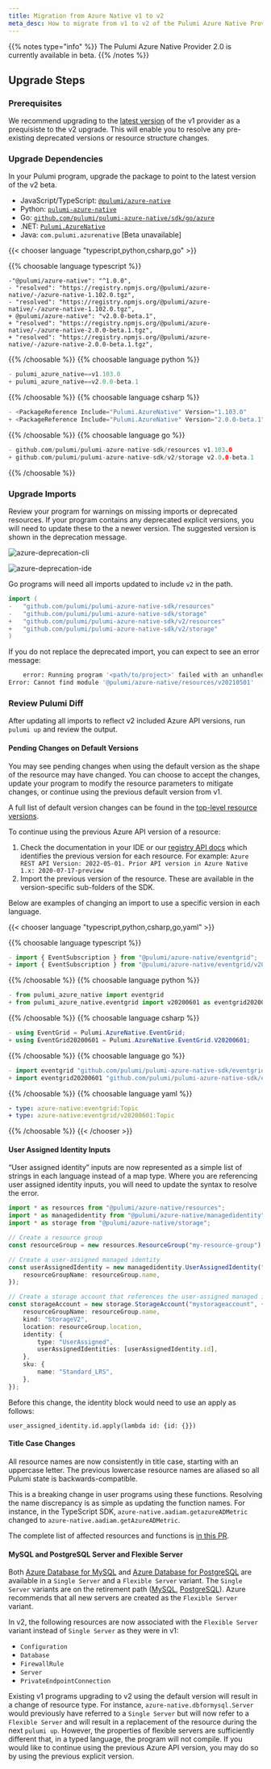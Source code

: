 ```yaml
---
title: Migration from Azure Native v1 to v2
meta_desc: How to migrate from v1 to v2 of the Pulumi Azure Native Provider.
---
```

{{% notes type="info" %}}
The Pulumi Azure Native Provider 2.0 is currently available in beta.
{{% /notes %}}

## Upgrade Steps

### Prerequisites

We recommend upgrading to the [latest version](https://github.com/pulumi/pulumi-azure-native/releases/tag/v1.103.0) of the v1 provider as a prequisiste to the v2 upgrade. This will enable you to resolve any pre-existing deprecated versions or resource structure changes.

### Upgrade Dependencies

In your Pulumi program, upgrade the package to point to the latest version of the v2 beta.

* JavaScript/TypeScript: [`@pulumi/azure-native`](https://www.npmjs.com/package/@pulumi/azure-native/v/2.0.0-alpha.2)
* Python: [`pulumi-azure-native`](https://pypi.org/project/pulumi-azure-native/2.0.0a2/)
* Go: [`github.com/pulumi/pulumi-azure-native/sdk/go/azure`](https://github.com/pulumi/pulumi-azure-native/releases/tag/v2.0.0-beta.12)
* .NET: [`Pulumi.AzureNative`](https://www.nuget.org/packages/Pulumi.AzureNative/2.0.0-alpha.2)
* Java: `com.pulumi.azurenative` [Beta unavailable]

{{< chooser language "typescript,python,csharp,go" >}}

{{% choosable language typescript %}}
```
-"@pulumi/azure-native": "^1.0.0",
- "resolved": "https://registry.npmjs.org/@pulumi/azure-native/-/azure-native-1.102.0.tgz",
- "resolved": "https://registry.npmjs.org/@pulumi/azure-native/-/azure-native-1.102.0.tgz",
+ @pulumi/azure-native": "v2.0.0-beta.1",
+ "resolved": "https://registry.npmjs.org/@pulumi/azure-native/-/azure-native-2.0.0-beta.1.tgz",
+ "resolved": "https://registry.npmjs.org/@pulumi/azure-native/-/azure-native-2.0.0-beta.1.tgz",
```

{{% /choosable %}}
{{% choosable language python %}}

```python
- pulumi_azure_native==v1.103.0
+ pulumi_azure_native==v2.0.0-beta.1
```

{{% /choosable %}}
{{% choosable language csharp %}}

```csharp
- <PackageReference Include="Pulumi.AzureNative" Version="1.103.0"
+ <PackageReference Include="Pulumi.AzureNative" Version="2.0.0-beta.1"
```

{{% /choosable %}}
{{% choosable language go %}}

```go
- github.com/pulumi/pulumi-azure-native-sdk/resources v1.103.0
+ github.com/pulumi/pulumi-azure-native-sdk/v2/storage v2.0.0-beta.1
```

{{% /choosable %}}



### Upgrade Imports

Review your program for warnings on missing imports or deprecated resources. If your program contains any deprecated explicit versions, you will need to update these to the a newer version. The suggested version is shown in the deprecation message. 

![azure-deprecation-cli](./azure-deprecation-cli.png)

![azure-deprecation-ide](./azure-deprecation-ide.png)

Go programs will need all imports updated to include `v2` in the path.

```go
import (
-	"github.com/pulumi/pulumi-azure-native-sdk/resources"
-	"github.com/pulumi/pulumi-azure-native-sdk/storage"
+	"github.com/pulumi/pulumi-azure-native-sdk/v2/resources"
+	"github.com/pulumi/pulumi-azure-native-sdk/v2/storage"
)
```

If you do not replace the deprecated import, you can expect to see an error message:

```bash
    error: Running program '<path/to/project>' failed with an unhandled exception:
Error: Cannot find module '@pulumi/azure-native/resources/v20210501'
```

### Review Pulumi Diff

After updating all imports to reflect v2 included Azure API versions, run `pulumi up` and review the output.

#### Pending Changes on Default Versions

You may see pending changes when using the default version as the shape of the resource may have changed. You can choose to accept the changes, update your program to modify the resource parameters to mitigate changes, or continue using the previous default version from v1.

A full list of default version changes can be found in the [top-level resource versions](top-level-resource-versions).

To continue using the previous Azure API version of a resource:

1. Check the documentation in your IDE or our [registry API docs](./_index.md) which identifies the previous version for each resource. For example: `Azure REST API Version: 2022-05-01. Prior API version in Azure Native 1.x: 2020-07-17-preview`
2. Import the previous version of the resource. These are available in the version-specific sub-folders of the SDK.

Below are examples of changing an import to use a specific version in each language.

{{< chooser language "typescript,python,csharp,go,yaml" >}}

{{% choosable language typescript %}}

```typescript
- import { EventSubscription } from "@pulumi/azure-native/eventgrid";
+ import { EventSubscription } from "@pulumi/azure-native/eventgrid/v20200601";
```

{{% /choosable %}}
{{% choosable language python %}}

```python
- from pulumi_azure_native import eventgrid
+ from pulumi_azure_native.eventgrid import v20200601 as eventgrid20200601
```

{{% /choosable %}}
{{% choosable language csharp %}}

```csharp
- using EventGrid = Pulumi.AzureNative.EventGrid;
+ using EventGrid20200601 = Pulumi.AzureNative.EventGrid.V20200601;
```

{{% /choosable %}}
{{% choosable language go %}}

```go
- import eventgrid "github.com/pulumi/pulumi-azure-native-sdk/eventgrid/v2"
+ import eventgrid20200601 "github.com/pulumi/pulumi-azure-native-sdk/eventgrid/v2/v20200601”
```

{{% /choosable %}}
{{% choosable language yaml %}}

```yaml
- type: azure-native:eventgrid:Topic
+ type: azure-native:eventgrid/v20200601:Topic
```

{{% /choosable %}}
{{< /chooser >}}

#### User Assigned Identity Inputs

“User assigned identity” inputs are now represented as a simple list of strings in each language instead of a map type. Where you are referencing user assigned identity inputs, you will need to update the syntax to resolve the error.

```typescript
import * as resources from "@pulumi/azure-native/resources";
import * as managedidentity from "@pulumi/azure-native/managedidentity";
import * as storage from "@pulumi/azure-native/storage";

// Create a resource group
const resourceGroup = new resources.ResourceGroup("my-resource-group");

// Create a user-assigned managed identity
const userAssignedIdentity = new managedidentity.UserAssignedIdentity("my-user-assigned-identity", {
    resourceGroupName: resourceGroup.name,
});

// Create a storage account that references the user-assigned managed identity
const storageAccount = new storage.StorageAccount("mystorageaccount", {
    resourceGroupName: resourceGroup.name,
    kind: "StorageV2",
    location: resourceGroup.location,
    identity: {
        type: "UserAssigned",
        userAssignedIdentities: [userAssignedIdentity.id],
    },
    sku: {
        name: "Standard_LRS",
    },
});
```

Before this change, the identity block would need to use an apply as follows:

```
user_assigned_identity.id.apply(lambda id: {id: {}})
```

#### Title Case Changes

All resource names are now consistently in title case, starting with an uppercase letter. The previous lowercase resource names are aliased so all Pulumi state is backwards-compatible.

This is a breaking change in user programs using these functions. Resolving the name discrepancy is as simple as updating the function names. For instance, in the TypeScript SDK, `azure-native.aadiam.getazureADMetric` changed to `azure-native.aadiam.getAzureADMetric`.

The complete list of affected resources and functions is [in this PR](https://github.com/pulumi/pulumi-azure-native/pull/2366).


#### MySQL and PostgreSQL Server and Flexible Server

Both [Azure Database for MySQL](https://azure.microsoft.com/en-us/products/mysql) and [Azure Database for PostgreSQL](https://azure.microsoft.com/en-us/products/postgresql) are available in a `Single Server` and a `Flexible Server` variant. The `Single Server` variants are on the retirement path ([MySQL](https://learn.microsoft.com/en-us/azure/mysql/single-server/whats-happening-to-mysql-single-server), [PostgreSQL](https://learn.microsoft.com/en-us/azure/postgresql/single-server/whats-happening-to-postgresql-single-server)). Azure recommends that all new servers are created as the `Flexible Server` variant.

In v2, the following resources are now associated with the `Flexible Server` variant instead of `Single Server` as they were in v1:
- `Configuration`
- `Database`
- `FirewallRule`
- `Server`
- `PrivateEndpointConnection`

Existing v1 programs upgrading to v2 using the default version will result in a change of resource type. For instance, `azure-native.dbformysql.Server` would previously have referred to a `Single Server` but will now refer to a `Flexible Server` and will result in a replacement of the resource during the next `pulumi up`. However, the properties of flexible servers are sufficiently different that, in a typed language, the program will not compile. If you would like to continue using the previous Azure API version, you may do so by using the previous explicit version.
